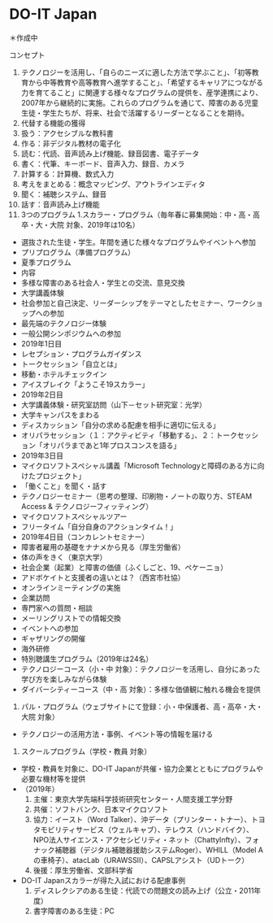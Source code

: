# DO-IT Japan
＊作成中

コンセプト
1.	テクノロジーを活用し、「自らのニーズに適した方法で学ぶこと」、「初等教育から中等教育や高等教育へ進学すること」、「希望するキャリアにつながる力を育てること」に関連する様々なプログラムの提供を、産学連携により、2007年から継続的に実施。これらのプログラムを通じて、障害のある児童生徒・学生たちが、将来、社会で活躍するリーダーとなることを期待。
1.	代替する機能の獲得
  1.	扱う：アクセシブルな教科書
  1. 作る：非デジタル教材の電子化
  1. 読む：代読、音声読み上げ機能、録音図書、電子データ
  1. 書く：代筆、キーボード、音声入力、録音、カメラ
  1. 計算する：計算機、数式入力
  1. 考えをまとめる：概念マッピング、アウトラインエディタ
  1. 聞く：補聴システム、録音
  1. 話す：音声読み上げ機能
1.	3つのプログラム
  1.スカラー・プログラム（毎年春に募集開始：中・高・高卒・大・大院 対象、2019年は10名）
  - 選抜された生徒・学生。年間を通じた様々なプログラムやイベントへ参加
  - プリプログラム（準備プログラム）
  - 夏季プログラム
  - 内容
  - 多様な障害のある社会人・学生との交流、意見交換
  - 大学講義体験
  - 社会参加と自己決定、リーダーシップをテーマとしたセミナー、ワークショップへの参加
  - 最先端のテクノロジー体験
  - 一般公開シンポジウムへの参加
  - 2019年1日目
  - レセプション・プログラムガイダンス
  - トークセッション「自立とは」
  - 移動・ホテルチェックイン
  - アイスブレイク「ようこそ19スカラー」
  - 2019年2日目
  - 大学講義体験・研究室訪問（山下－セット研究室：光学）
  - 大学キャンパスをまわる
  - ディスカッション「自分の求める配慮を相手に適切に伝える」
  - オリパラセッション（１：アクティビティ「移動する」、２：トークセッション「オリパラまであと1年プロスコンスを語る」
  - 2019年3日目
  - マイクロソフトスペシャル講義「Microsoft Technologyと障碍のある方に向けたプロジェクト」
  - 「働くこと」を聞く・話す
  - テクノロジーセミナー（思考の整理、印刷物・ノートの取り方、STEAM Access & テクノロジーフィッティング）
  - マイクロソフトスペシャルツアー
  - フリータイム「自分自身のアクションタイム！」
  - 2019年4日目（コンカレントセミナー）
  - 障害者雇用の基礎をナナメから見る（厚生労働省）
  - 体の声をきく（東京大学）
  - 社会企業（起業）と障害の価値（ふくしごと、19、ペケーニョ）
  - アドボケイトと支援者の違いとは？（西宮市社協）
  - オンラインミーティングの実施
  - 企業訪問
  - 専門家への質問・相談
  - メーリングリストでの情報交換
  - イベントへの参加
  - ギャザリングの開催
  - 海外研修
  - 特別聴講生プログラム（2019年は24名）
  - テクノロジーコース（小・中 対象）：テクノロジーを活用し、自分にあった学び方を楽しみながら体験
  - ダイバーシティーコース（中・高 対象）：多様な価値観に触れる機会を提供
1. パル・プログラム（ウェブサイトにて登録：小・中保護者、高・高卒・大・大院 対象）
  - テクノロジーの活用方法・事例、イベント等の情報を届ける
1. スクールプログラム（学校・教員 対象）
  - 学校・教員を対象に、DO-IT Japanが共催・協力企業とともにプログラムや必要な機材等を提供
  - （2019年）
    1. 主催：東京大学先端科学技術研究センター・人間支援工学分野
    1. 共催：ソフトバンク、日本マイクロソフト
    1. 協力：イースト（Word Talker）、沖データ（プリンター・トナー）、トヨタモビリティサービス（ウェルキャブ）、テレウス（ハンドバイク）、NPO法人サイエンス・アクセシビリティ・ネット（ChattyInfty）、フォナック補聴器（デジタル補聴器援助システムRoger）、WHILL（Model Aの車椅子）、atacLab（URAWSSII）、CAPSLアシスト（UDトーク）
    1. 後援：厚生労働省、文部科学省
  - DO-IT Japanスカラーが得た入試における配慮事例
    1. ディスレクシアのある生徒：代読での問題文の読み上げ（公立・2011年度）
    1. 書字障害のある生徒：PC

